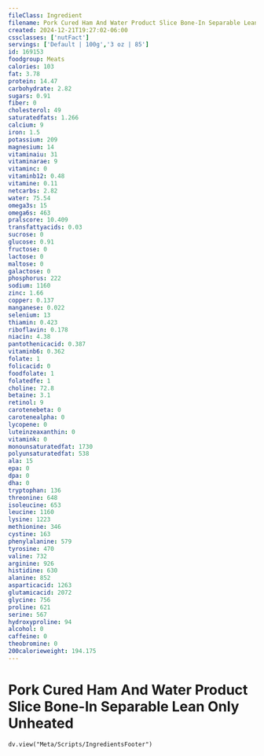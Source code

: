 ```yaml
---
fileClass: Ingredient
filename: Pork Cured Ham And Water Product Slice Bone-In Separable Lean Only Unheated
created: 2024-12-21T19:27:02-06:00
cssclasses: ['nutFact']
servings: ['Default | 100g','3 oz | 85']
id: 169153
foodgroup: Meats
calories: 103
fat: 3.78
protein: 14.47
carbohydrate: 2.82
sugars: 0.91
fiber: 0
cholesterol: 49
saturatedfats: 1.266
calcium: 9
iron: 1.5
potassium: 209
magnesium: 14
vitaminaiu: 31
vitaminarae: 9
vitaminc: 0
vitaminb12: 0.48
vitamine: 0.11
netcarbs: 2.82
water: 75.54
omega3s: 15
omega6s: 463
pralscore: 10.409
transfattyacids: 0.03
sucrose: 0
glucose: 0.91
fructose: 0
lactose: 0
maltose: 0
galactose: 0
phosphorus: 222
sodium: 1160
zinc: 1.66
copper: 0.137
manganese: 0.022
selenium: 13
thiamin: 0.423
riboflavin: 0.178
niacin: 4.38
pantothenicacid: 0.387
vitaminb6: 0.362
folate: 1
folicacid: 0
foodfolate: 1
folatedfe: 1
choline: 72.8
betaine: 3.1
retinol: 9
carotenebeta: 0
carotenealpha: 0
lycopene: 0
luteinzeaxanthin: 0
vitamink: 0
monounsaturatedfat: 1730
polyunsaturatedfat: 538
ala: 15
epa: 0
dpa: 0
dha: 0
tryptophan: 136
threonine: 648
isoleucine: 653
leucine: 1160
lysine: 1223
methionine: 346
cystine: 163
phenylalanine: 579
tyrosine: 470
valine: 732
arginine: 926
histidine: 630
alanine: 852
asparticacid: 1263
glutamicacid: 2072
glycine: 756
proline: 621
serine: 567
hydroxyproline: 94
alcohol: 0
caffeine: 0
theobromine: 0
200calorieweight: 194.175
---
```


# Pork Cured Ham And Water Product Slice Bone-In Separable Lean Only Unheated

```dataviewjs
dv.view("Meta/Scripts/IngredientsFooter")
```